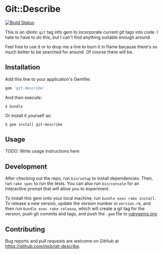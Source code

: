 # Git::Describe

[![Build Status](https://travis-ci.org/nicb/git-describe.svg?branch=master)](https://travis-ci.org/nicb/git-describe)

This is an idiotic `git` tag info gem to incorporate current git tags into
code. I hate to have to do this, but I can't find anything suitable enough
around.

Feel free to use it or to drop me a line to burn it in flame because there's
so much better to be searched for around. Of course there will be.

## Installation

Add this line to your application's Gemfile:

```ruby
gem 'git-describe'
```

And then execute:

    $ bundle

Or install it yourself as:

    $ gem install git-describe

## Usage

TODO: Write usage instructions here

## Development

After checking out the repo, run `bin/setup` to install dependencies. Then, run `rake spec` to run the tests. You can also run `bin/console` for an interactive prompt that will allow you to experiment.

To install this gem onto your local machine, run `bundle exec rake install`. To release a new version, update the version number in `version.rb`, and then run `bundle exec rake release`, which will create a git tag for the version, push git commits and tags, and push the `.gem` file to [rubygems.org](https://rubygems.org).

## Contributing

Bug reports and pull requests are welcome on GitHub at https://github.com/nicb/git-describe.
